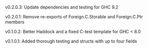 v0.2.0.3: Update dependencies and testing for GHC 9.2

v0.2.0.1: Remove re-exports of Foreign.C.Storable and Foreign.C.Ptr members

v0.1.0.2: Better Haddock and a fixed C-test template for GHC < 8.0

v0.1.0.1: Added thorough testing and structs with up to four fields

